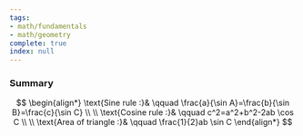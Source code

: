 ```yaml
---
tags:
- math/fundamentals
- math/geometry
complete: true
index: null
---
```


### Summary
$$
\begin{align*}
\text{Sine rule :}& \qquad \frac{a}{\sin A}=\frac{b}{\sin B}=\frac{c}{\sin C} \\
\\
\text{Cosine rule :}& \qquad c^2=a^2+b^2-2ab  \cos C \\
\\
\text{Area of triangle :}& \qquad \frac{1}{2}ab \sin C
\end{align*}
$$